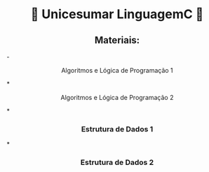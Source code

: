 <h1 align="center"> 📁 Unicesumar LinguagemC 📁 </h1>

<h2 align="center">Materiais: </h2>

-<p align="center">Algoritmos e Lógica de Programação 1</p>
*<p align="center">Algoritmos e Lógica de Programação 2</p>
*<h3 align="center">Estrutura de Dados 1</h3> 
*<h3 align="center">Estrutura de Dados 2</h3> 
